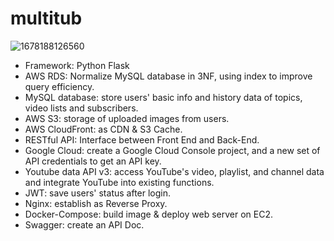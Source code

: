 # multitub

![1678188126560](https://user-images.githubusercontent.com/43780809/224207515-5897326a-2e36-4d1a-8be2-02a4422bba67.jpg)


- Framework: Python Flask
- AWS RDS: Normalize MySQL database in 3NF, using index to improve query efficiency.
- MySQL database: store users' basic info and history data of topics, video lists and subscribers.
- AWS S3: storage of uploaded images from users.
- AWS CloudFront: as CDN & S3 Cache.
- RESTful API: Interface between Front End and Back-End.
- Google Cloud: create a Google Cloud Console project, and a new set of API credentials to get an API key.
- Youtube data API v3: access YouTube's video, playlist, and channel data and integrate YouTube into existing functions.
- JWT: save users' status after login.
- Nginx: establish as Reverse Proxy.
- Docker-Compose: build image & deploy web server on EC2.
- Swagger: create an API Doc.

